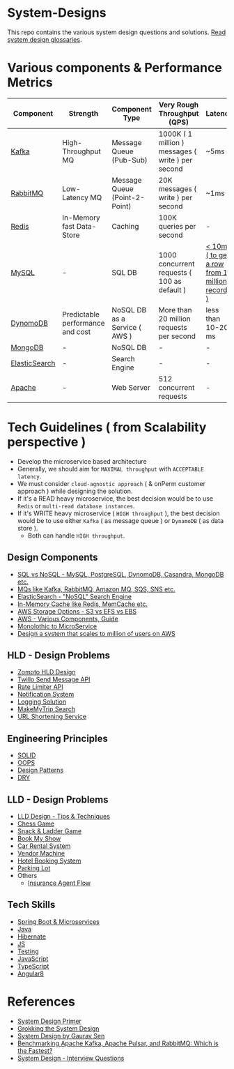 # System-Designs

This repo contains the various system design questions and solutions. [Read system design glossaries](src/DesignComponents/SystemDesignGlossaries.md).

# Various components & Performance Metrics

| Component                                                                                                           | Strength                         | Component Type                                                | Very Rough Throughput (QPS)                       | Latency | Free |
|---------------------------------------------------------------------------------------------------------------------|----------------------------------|---------------------------------------------------------------|---------------------------------------------------|----------------|------|
| [Kafka](src/DesignComponents/Kafka)                            | High-Throughput MQ               | Message Queue (Pub-Sub)            | 1000K ( 1 million ) messages ( write ) per second | ~5ms | Yes   |
| [RabbitMQ](src/DesignComponents/Kafka#kafka-vs-rabbitmq)       | Low-Latency MQ                   | Message Queue (Point-2-Point)         | 20K messages ( write ) per second                 | ~1ms |  Yes   |
| [Redis](src/DesignComponents/Redis)                           | In-Memory fast Data-Store        | Caching                          | 100K queries per second                           | -|  Yes   |
| [MySQL](https://www.mysql.com/)                                                                                     | -                                | SQL DB                           | 1000 concurrent requests ( 100 as default )       | [< 10ms ( to get a row from 1 million records )](https://www.quora.com/How-can-we-calculate-the-throughput-of-MySQL?share=1)|Yes|
| [DynomoDB](src/DesignComponents/SQLvsNoSQL/ReadMe.md#dynomodb) | Predictable performance and cost | NoSQL DB as a Service ( AWS )  | More than 20 million requests per second          | less than 10-20 ms | No  |
| [MongoDB](https://www.mongodb.com)                                                                                  | -                                | NoSQL DB                         | -                                                 | -|  No                                      |
| [ElasticSearch](src/DesignComponents/ElasticSearch)           | -                                | Search Engine                    | -                                                 |-|No|
| [Apache](https://apache.org/)                                                                                       | -                                | Web Server                       | 512 concurrent requests                           |-|Yes|

# Tech Guidelines ( from Scalability perspective )
- Develop the microservice based architecture
- Generally, we should aim for `MAXIMAL throughput` with `ACCEPTABLE latency`.
- We must consider `cloud-agnostic approach` ( & onPerm customer approach ) while designing the solution.
- If it's a READ heavy microservice, the best decision would be to use `Redis` or `multi-read database instances`.
- If it's WRITE heavy microservice ( `HIGH throughput` ), the best decision would be to use either `Kafka` ( as message queue ) or `DynamoDB` ( as data store ). 
  - Both can handle `HIGH throughput`.

## Design Components
- [SQL vs NoSQL - MySQL, PostgreSQL, DynomoDB, Casandra, MongoDB etc.](src/DesignComponents/SQLvsNoSQL)
- [MQs like Kafka, RabbitMQ, Amazon MQ, SQS, SNS etc.](src/DesignComponents/Kafka)
- [ElasticSearch - "NoSQL" Search Engine](src/DesignComponents/ElasticSearch)
- [In-Memory Cache like Redis, MemCache etc.](src/DesignComponents/Redis)
- [AWS Storage Options - S3 vs EFS vs EBS](src/DesignComponents/S3vsEFS)
- [AWS - Various Components, Guide](src/DesignComponents/AWS.md)
- [Monolothic to MicroService](src/DesignComponents/MonolothicToMicroservice)
- [Design a system that scales to million of users on AWS](src/DesignComponents/DesignScalableSystemWithRDMS)

## HLD - Design Problems
- [Zomoto HLD Design](src/ZomatoDesign)
- [Twillo Send Message API](src/TwilloSendMessageAPI)
- [Rate Limiter API](src/RateLimiterAPI)
- [Notification System](src/NotificationSystem)
- [Logging Solution](src/LoggingSolution)
- [MakeMyTrip Search](src/MakeMyTripSearch)
- [URL Shortening Service](src/URLShorteningService)

## Engineering Principles
- [SOLID](src/DesignComponents/SOLID.md)
- [OOPS](src/DesignComponents/OOPS.md)
- [Design Patterns](src/DesignComponents/DesignPatterns)
- [DRY](src/DesignComponents/DRY.md)

## LLD - Design Problems
- [LLD Design - Tips & Techniques](src/DesignLLDProblems/LLDDesignTipsAndTechniques.md)
- [Chess Game](src/DesignLLDProblems/ChessGame)
- [Snack & Ladder Game](src/DesignLLDProblems/SnackAndLadderGame)
- [Book My Show](src/DesignLLDProblems/BookMyShow)
- [Car Rental System](src/DesignLLDProblems/CarRentalSystem)
- [Vendor Machine](src/DesignLLDProblems/VendorMachine)
- [Hotel Booking System](src/DesignLLDProblems/HotelBookingSystem)
- [Parking Lot](src/DesignLLDProblems/ParkingLot)
- Others
  - [Insurance Agent Flow](src/DesignLLDProblems/InsuranceAgentFlow.md)

## Tech Skills
- [Spring Boot & Microservices](src/DesignComponents/SpringBootAndMicroServices)
- [Java](src/DesignComponents/Java)
- [Hibernate](src/DesignComponents/Hiberate.md)
- [JS](src/DesignComponents/JavaScript)
- [Testing](src/DesignComponents/Testing.md)
- [JavaScript](src/DesignComponents/JavaScript)
- [TypeScript](src/DesignComponents/TypeScript.md)
- [Angular8](src/DesignComponents/Angular8.md)

# References
- [System Design Primer](https://github.com/donnemartin/system-design-primer)
- [Grokking the System Design](https://www.educative.io/courses/grokking-the-system-design-interview/39RwZr5PBwn)
- [System Design by Gaurav Sen](https://www.youtube.com/watch?v=xpDnVSmNFX0&list=PLMCXHnjXnTnvo6alSjVkgxV-VH6EPyvoX)
- [Benchmarking Apache Kafka, Apache Pulsar, and RabbitMQ: Which is the Fastest?](https://www.confluent.io/blog/kafka-fastest-messaging-system/)
- [System Design - Interview Questions](https://leetcode.com/discuss/interview-question/system-design?currentPage=1&orderBy=hot&query=)
